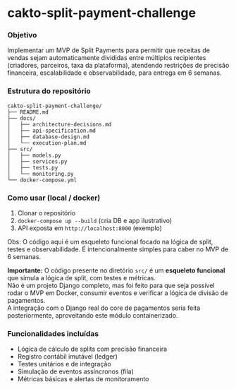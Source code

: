 # cakto-split-payment-challenge

### Objetivo
Implementar um MVP de Split Payments para permitir que receitas de vendas sejam automaticamente divididas entre múltiplos recipientes (criadores, parceiros, taxa da plataforma), atendendo restrições de precisão financeira, escalabilidade e observabilidade, para entrega em 6 semanas.

### Estrutura do repositório
```
cakto-split-payment-challenge/
├── README.md
├── docs/
│   ├── architecture-decisions.md
│   ├── api-specification.md
│   ├── database-design.md
│   └── execution-plan.md
├── src/
│   ├── models.py
│   ├── services.py
│   ├── tests.py
│   └── monitoring.py
└── docker-compose.yml
```

### Como usar (local / docker)
1. Clonar o repositório
2. `docker-compose up --build` (cria DB e app ilustrativo)
3. API exposta em `http://localhost:8000` (exemplo)

Obs: O código aqui é um esqueleto funcional focado na lógica de split, testes e observabilidade. É intencionalmente simples para caber no MVP de 6 semanas.

**Importante:** O código presente no diretório `src/` é um **esqueleto funcional** que simula a lógica de split, com testes e métricas.  
Não é um projeto Django completo, mas foi feito para que seja possível rodar o MVP em Docker, consumir eventos e verificar a lógica de divisão de pagamentos.  
A integração com o Django real do core de pagamentos seria feita posteriormente, aproveitando este módulo containerizado.

### Funcionalidades incluídas
- Lógica de cálculo de splits com precisão financeira
- Registro contábil imutável (ledger)
- Testes unitários e de integração
- Simulação de eventos assíncronos (fila)
- Métricas básicas e alertas de monitoramento


